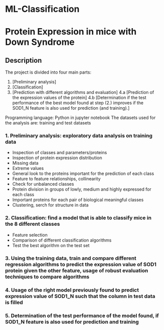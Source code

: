 # ML-Classification

# Protein Expression in mice with Down Syndrome

## Description

The project is divided into four main parts:
1. [Preliminary analysis]
2. [Classification]
3. [Prediction with different algorithms and evaluation]
4.a [Prediction of the expression values of the protein]
4.b [Determination if the test performance of the best model found at 
step (2.) improves if the SOD1_N feature is also used for prediction (and training).]

Programming language: Python in jupyter notebook
The datasets used for the analysis are: training and test datasets

### 1. Preliminary analysis: exploratory data analysis on training data
- Inspection of classes and parameters/proteins
- Inspection of protein expression distribution
- Missing data
- Extreme values
- General look to the proteins important for the prediction of each class
- Feature to feature relationships, collinearity
- Check for unbalanced classes
- Protein division in groups of lowly, medium and highly expressed for each class
- Important proteins for each pair of biological meaningful classes
- Clustering, serch for structure in data 

### 2. Classification: find a model that is able to classify mice in the 8 different classes 
- Feature selection
- Comparison of different classification algorithms
- Test the best algorithm on the test set

### 3. Using the training data, train and compare different regression algorithms to predict the expression value of SOD1 protein given the other feature, usage of robust evaluation techniques to compare algorithms

### 4. Usage of the right model previously found to predict expression value of SOD1_N such that the column in test data is filled

### 5. Determination of the test performance of the model found, if SOD1_N feature is also used for prediction and training
